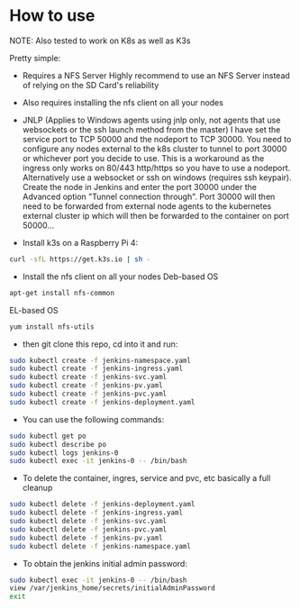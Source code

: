 # How to use

NOTE: Also tested to work on K8s as well as K3s

Pretty simple:

* Requires a NFS Server
Highly recommend to use an NFS Server instead of relying on the SD Card's reliability

* Also requires installing the nfs client on all your nodes

* JNLP (Applies to Windows agents using jnlp only, not agents that use websockets or the ssh launch method from the master)
I have set the service port to TCP 50000 and the nodeport to TCP 30000. 
You need to configure any nodes external to the k8s cluster to tunnel to port 30000 or whichever port you decide to use. 
This is a workaround as the ingress only works on 80/443 http/https so you have to use a nodeport.
Alternatively use a websocket or ssh on windows (requires ssh keypair). 
Create the node in Jenkins and enter the port 30000 under the Advanced option "Tunnel connection through". 
Port 30000 will then need to be forwarded from external node agents to the kubernetes external cluster ip which will then be forwarded to the container on port 50000...


* Install k3s on a Raspberry Pi 4:
```bash
curl -sfL https://get.k3s.io | sh -
```

* Install the nfs client on all your nodes
Deb-based OS
```bash
apt-get install nfs-common
```
EL-based OS
```bash
yum install nfs-utils
```

* then git clone this repo, cd into it and run:
```bash
sudo kubectl create -f jenkins-namespace.yaml
sudo kubectl create -f jenkins-ingress.yaml
sudo kubectl create -f jenkins-svc.yaml
sudo kubectl create -f jenkins-pv.yaml
sudo kubectl create -f jenkins-pvc.yaml
sudo kubectl create -f jenkins-deployment.yaml
```

* You can use the following commands:
```bash
sudo kubectl get po
sudo kubectl describe po
sudo kubectl logs jenkins-0
sudo kubectl exec -it jenkins-0 -- /bin/bash
```

* To delete the container, ingres, service and pvc, etc basically a full cleanup
```bash
sudo kubectl delete -f jenkins-deployment.yaml
sudo kubectl delete -f jenkins-ingress.yaml
sudo kubectl delete -f jenkins-svc.yaml
sudo kubectl delete -f jenkins-pvc.yaml
sudo kubectl delete -f jenkins-pv.yaml
sudo kubectl delete -f jenkins-namespace.yaml
```

* To obtain the jenkins initial admin password:
```bash
sudo kubectl exec -it jenkins-0 -- /bin/bash
view /var/jenkins_home/secrets/initialAdminPassword
exit
```
